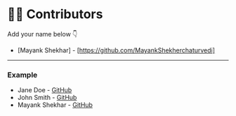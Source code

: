 # 👩‍💻 Contributors

Add your name below 👇

- [Mayank Shekhar] - [https://github.com/MayankShekherchaturvedi]

---

### Example
- Jane Doe - [GitHub](https://github.com/janedoe)
- John Smith - [GitHub](https://github.com/johnsmith)
- Mayank Shekhar - [GitHub](https://github.com/MayankShekherchaturvedi)
